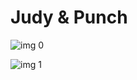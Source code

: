 # Judy & Punch

![img 0](https://i.imgur.com/dWKik3q.jpg)

![img 1](https://i.imgur.com/9AD9oQn.png)

